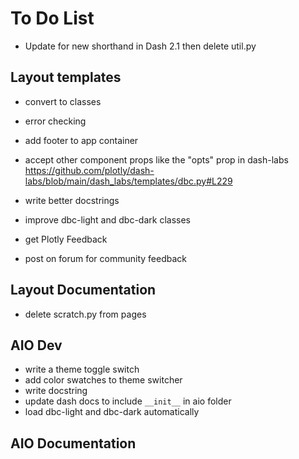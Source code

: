 # To Do List

- Update for new shorthand in Dash 2.1 then delete util.py

## Layout templates
 - convert to classes
 - error checking
 - add footer to app container
 - accept other component props like the "opts" prop in dash-labs
    https://github.com/plotly/dash-labs/blob/main/dash_labs/templates/dbc.py#L229
 - write better docstrings
 - improve dbc-light and dbc-dark classes


- get Plotly Feedback
- post on forum for community feedback


## Layout Documentation  

- delete scratch.py from pages



## AIO Dev
- write a theme toggle switch
- add color swatches to theme switcher
- write docstring
- update dash docs to include `__init__` in aio folder
- load dbc-light and dbc-dark automatically 

## AIO Documentation

